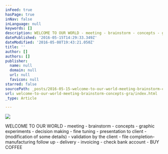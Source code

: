 ```yaml
---
inFeed: true
hasPage: true
inNav: false
inLanguage: null
keywords: []
description: WELCOME TO OUR WORLD - meeting - brainstorm - concepts - graphic experiments - decision making - fine tuning - presentation to client - (modification of some details) - validation by the client - file completion- manufacturing follow up - delivery - invoicing - check bank account - BUY COFFEE
datePublished: '2016-05-15T14:29:33.349Z'
dateModified: '2016-05-08T19:43:21.050Z'
title: ''
author: []
authors: []
publisher:
  name: null
  domain: null
  url: null
  favicon: null
starred: false
sourcePath: _posts/2016-05-15-welcome-to-our-world-meeting-brainstorm-concepts-gra.md
url: welcome-to-our-world-meeting-brainstorm-concepts-gra/index.html
_type: Article

---
```

![](https://the-grid-user-content.s3-us-west-2.amazonaws.com/289c7b05-5213-4d4c-9422-871ecabc08e0.jpg)

WELCOME TO OUR WORLD - meeting - brainstorm - concepts - graphic experiments - decision making - fine tuning - presentation to client - (modification of some details) - validation by the client - file completion- manufacturing follow up - delivery - invoicing - check bank account - BUY COFFEE
